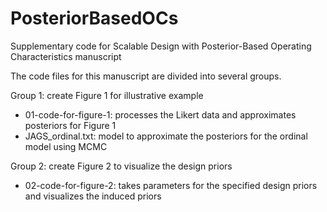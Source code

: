# PosteriorBasedOCs
Supplementary code for Scalable Design with Posterior-Based Operating Characteristics manuscript

The code files for this manuscript are divided into several groups.

Group 1: create Figure 1 for illustrative example
- 01-code-for-figure-1: processes the Likert data and approximates posteriors for Figure 1
- JAGS_ordinal.txt: model to approximate the posteriors for the ordinal model using MCMC

Group 2: create Figure 2 to visualize the design priors
- 02-code-for-figure-2: takes parameters for the specified design priors and visualizes the induced priors
